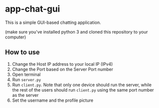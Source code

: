 # app-chat-gui
This is a simple GUI-based chatting application.

(make sure you've installed python 3 and cloned this repository to your computer)

## How to use
1. Change the Host IP address to your local IP (IPv4)
2. Change the Port based on the Server Port number
3. Open terminal
4. Run `server.py`
5. Run `client.py`. Note that only one device should run the server, while the rest of the users should run `client.py` using the same port number as the server
6. Set the username and the profile picture
